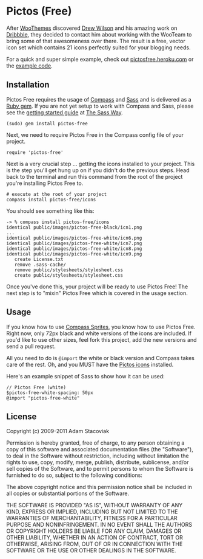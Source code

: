 # Pictos (Free)

After [WooThemes](http://www.woothemes.com/) discovered [Drew Wilson](http://www.drewwilson.com/) and his amazing work on [Dribbble](http://dribbble.com/shots/17846-Pictos-Free), they decided to contact him about working with the WooTeam to bring some of that awesomeness over there. The result is a free, vector icon set which contains 21 icons perfectly suited for your blogging needs.

For a quick and super simple example, check out [pictosfree.heroku.com](http://pictosfree.heroku.com/) or the [example code](https://github.com/adamstac/pictosfree.heroku.com).

## Installation

Pictos Free requires the usage of [Compass](http://compass-style.org/) and [Sass](http://sass-lang.com/) and is delivered as a [Ruby gem](https://rubygems.org/gems/pictos-free). If you are not yet setup to work with Compass and Sass, please see the [getting started guide](http://thesassway.com/beginner/getting-started-with-sass-and-compass) at [The Sass Way](http://thesassway.com/).

    (sudo) gem install pictos-free

Next, we need to require Pictos Free in the Compass config file of your project.

    require 'pictos-free'

Next is a very crucial step ... getting the icons installed to your project. This is the step you'll get hung up on if you didn't do the previous steps. Head back to the terminal and run this command from the root of the project you're installing Pictos Free to.

    # execute at the root of your project
    compass install pictos-free/icons

You should see something like this:

    -> % compass install pictos-free/icons
    identical public/images/pictos-free-black/icn1.png 
    ...
    identical public/images/pictos-free-white/icn6.png 
    identical public/images/pictos-free-white/icn7.png 
    identical public/images/pictos-free-white/icn8.png 
    identical public/images/pictos-free-white/icn9.png 
       create License.txt 
       remove .sass-cache/ 
       remove public/stylesheets/stylesheet.css 
       create public/stylesheets/stylesheet.css 

Once you've done this, your project will be ready to use Pictos Free! The next step is to "mixin" Pictos Free which is covered in the usage section.

## Usage

If you know how to use [Compass Sprites](http://compass-style.org/reference/compass/utilities/sprites/), you know how to use Pictos Free. Right now, only 72px black and white versions of the icons are included. If you'd like to use other sizes, feel fork this project, add the new versions and send a pull request.

All you need to do is `@import` the white or black version and Compass takes care of the rest. Oh, and you MUST have the [Pictos icons](https://github.com/adamstac/pictos-free/tree/master/templates/icons) installed.

Here's an example snippet of Sass to show how it can be used:

    // Pictos Free (white)
    $pictos-free-white-spacing: 50px
    @import "pictos-free-white"

## License

Copyright (c) 2009-2011 Adam Stacoviak

Permission is hereby granted, free of charge, to any person obtaining a copy of this software and associated documentation files (the "Software"), to deal in the Software without restriction, including without limitation the rights to use, copy, modify, merge, publish, distribute, sublicense, and/or sell copies of the Software, and to permit persons to whom the Software is furnished to do so, subject to the following conditions:

The above copyright notice and this permission notice shall be included in all copies or substantial portions of the Software.

THE SOFTWARE IS PROVIDED "AS IS", WITHOUT WARRANTY OF ANY KIND, EXPRESS OR IMPLIED, INCLUDING BUT NOT LIMITED TO THE WARRANTIES OF MERCHANTABILITY, FITNESS FOR A PARTICULAR PURPOSE AND NONINFRINGEMENT. IN NO EVENT SHALL THE AUTHORS OR COPYRIGHT HOLDERS BE LIABLE FOR ANY CLAIM, DAMAGES OR OTHER LIABILITY, WHETHER IN AN ACTION OF CONTRACT, TORT OR OTHERWISE, ARISING FROM, OUT OF OR IN CONNECTION WITH THE SOFTWARE OR THE USE OR OTHER DEALINGS IN THE SOFTWARE.